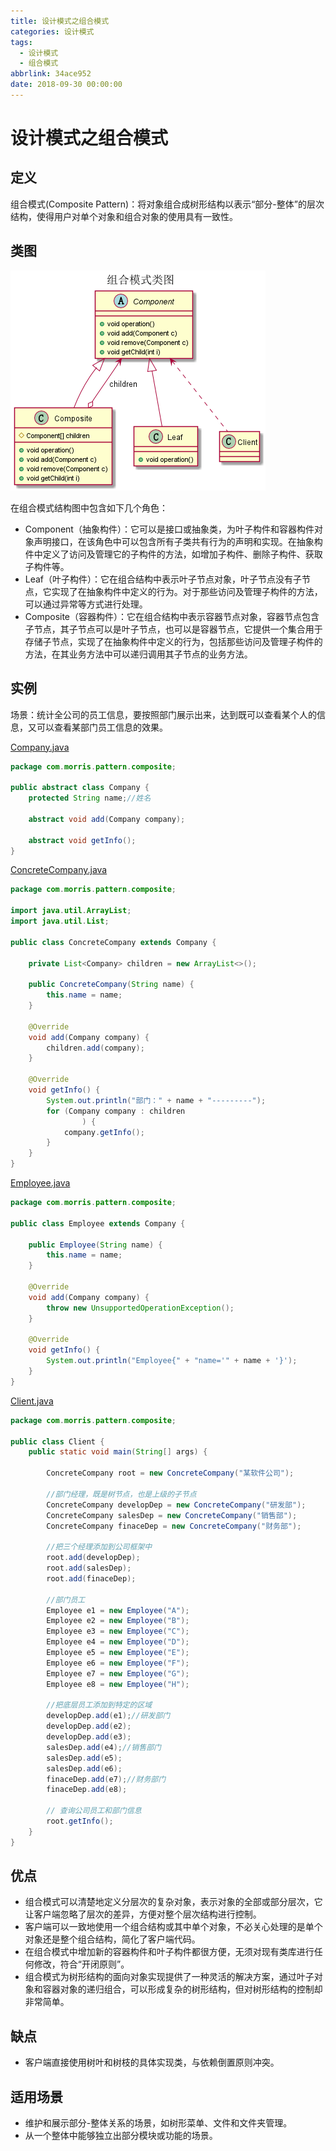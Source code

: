 ```yaml
---
title: 设计模式之组合模式
categories: 设计模式
tags:
  - 设计模式
  - 组合模式
abbrlink: 34ace952
date: 2018-09-30 00:00:00
---
```


# 设计模式之组合模式

## 定义
组合模式(Composite Pattern)：将对象组合成树形结构以表示“部分-整体”的层次结构，使得用户对单个对象和组合对象的使用具有一致性。

## 类图
![组合模式类图](https://github.com/morris131/morris-book/raw/master/%E5%90%8E%E7%AB%AF%E5%BC%80%E5%8F%91/Java/%E8%AE%BE%E8%AE%A1%E6%A8%A1%E5%BC%8F/images/%E7%BB%84%E5%90%88%E6%A8%A1%E5%BC%8F%E7%B1%BB%E5%9B%BE.png)

在组合模式结构图中包含如下几个角色：
- Component（抽象构件）：它可以是接口或抽象类，为叶子构件和容器构件对象声明接口，在该角色中可以包含所有子类共有行为的声明和实现。在抽象构件中定义了访问及管理它的子构件的方法，如增加子构件、删除子构件、获取子构件等。
- Leaf（叶子构件）：它在组合结构中表示叶子节点对象，叶子节点没有子节点，它实现了在抽象构件中定义的行为。对于那些访问及管理子构件的方法，可以通过异常等方式进行处理。
- Composite（容器构件）：它在组合结构中表示容器节点对象，容器节点包含子节点，其子节点可以是叶子节点，也可以是容器节点，它提供一个集合用于存储子节点，实现了在抽象构件中定义的行为，包括那些访问及管理子构件的方法，在其业务方法中可以递归调用其子节点的业务方法。

## 实例
场景：统计全公司的员工信息，要按照部门展示出来，达到既可以查看某个人的信息，又可以查看某部门员工信息的效果。

[Company.java](https://github.com/morris131/morris-book/tree/master/%E5%90%8E%E7%AB%AF%E5%BC%80%E5%8F%91/Java/%E8%AE%BE%E8%AE%A1%E6%A8%A1%E5%BC%8F/pattern/src/main/java/com/morris/pattern/composite/Company.java)
```java
package com.morris.pattern.composite;

public abstract class Company {
    protected String name;//姓名

    abstract void add(Company company);

    abstract void getInfo();
}
```
[ConcreteCompany.java](https://github.com/morris131/morris-book/tree/master/%E5%90%8E%E7%AB%AF%E5%BC%80%E5%8F%91/Java/%E8%AE%BE%E8%AE%A1%E6%A8%A1%E5%BC%8F/pattern/src/main/java/com/morris/pattern/composite/ConcreteCompany.java)
```java
package com.morris.pattern.composite;

import java.util.ArrayList;
import java.util.List;

public class ConcreteCompany extends Company {

    private List<Company> children = new ArrayList<>();

    public ConcreteCompany(String name) {
        this.name = name;
    }

    @Override
    void add(Company company) {
        children.add(company);
    }

    @Override
    void getInfo() {
        System.out.println("部门：" + name + "---------");
        for (Company company : children
                ) {
            company.getInfo();
        }
    }
}
```
[Employee.java](https://github.com/morris131/morris-book/tree/master/%E5%90%8E%E7%AB%AF%E5%BC%80%E5%8F%91/Java/%E8%AE%BE%E8%AE%A1%E6%A8%A1%E5%BC%8F/pattern/src/main/java/com/morris/pattern/composite/Employee.java)
```java
package com.morris.pattern.composite;

public class Employee extends Company {

    public Employee(String name) {
        this.name = name;
    }

    @Override
    void add(Company company) {
        throw new UnsupportedOperationException();
    }

    @Override
    void getInfo() {
        System.out.println("Employee{" + "name='" + name + '}');
    }
}
```
[Client.java](https://github.com/morris131/morris-book/tree/master/%E5%90%8E%E7%AB%AF%E5%BC%80%E5%8F%91/Java/%E8%AE%BE%E8%AE%A1%E6%A8%A1%E5%BC%8F/pattern/src/main/java/com/morris/pattern/composite/Client.java)
```java
package com.morris.pattern.composite;

public class Client {
    public static void main(String[] args) {

        ConcreteCompany root = new ConcreteCompany("某软件公司");

        //部门经理，既是树节点，也是上级的子节点
        ConcreteCompany developDep = new ConcreteCompany("研发部");
        ConcreteCompany salesDep = new ConcreteCompany("销售部");
        ConcreteCompany finaceDep = new ConcreteCompany("财务部");

        //把三个经理添加到公司框架中
        root.add(developDep);
        root.add(salesDep);
        root.add(finaceDep);

        //部门员工
        Employee e1 = new Employee("A");
        Employee e2 = new Employee("B");
        Employee e3 = new Employee("C");
        Employee e4 = new Employee("D");
        Employee e5 = new Employee("E");
        Employee e6 = new Employee("F");
        Employee e7 = new Employee("G");
        Employee e8 = new Employee("H");

        //把底层员工添加到特定的区域
        developDep.add(e1);//研发部门
        developDep.add(e2);
        developDep.add(e3);
        salesDep.add(e4);//销售部门
        salesDep.add(e5);
        salesDep.add(e6);
        finaceDep.add(e7);//财务部门
        finaceDep.add(e8);

        // 查询公司员工和部门信息
        root.getInfo();
    }
}
```

## 优点
- 组合模式可以清楚地定义分层次的复杂对象，表示对象的全部或部分层次，它让客户端忽略了层次的差异，方便对整个层次结构进行控制。
- 客户端可以一致地使用一个组合结构或其中单个对象，不必关心处理的是单个对象还是整个组合结构，简化了客户端代码。
- 在组合模式中增加新的容器构件和叶子构件都很方便，无须对现有类库进行任何修改，符合“开闭原则”。
- 组合模式为树形结构的面向对象实现提供了一种灵活的解决方案，通过叶子对象和容器对象的递归组合，可以形成复杂的树形结构，但对树形结构的控制却非常简单。

## 缺点
- 客户端直接使用树叶和树枝的具体实现类，与依赖倒置原则冲突。

## 适用场景
- 维护和展示部分-整体关系的场景，如树形菜单、文件和文件夹管理。
- 从一个整体中能够独立出部分模块或功能的场景。